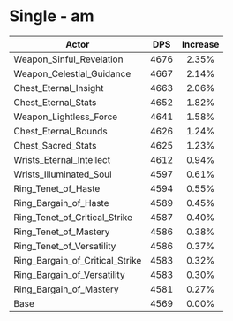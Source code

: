 # Single - am
| Actor | DPS | Increase |
|---|:---:|:---:|
|Weapon_Sinful_Revelation|4676|2.35%|
|Weapon_Celestial_Guidance|4667|2.14%|
|Chest_Eternal_Insight|4663|2.06%|
|Chest_Eternal_Stats|4652|1.82%|
|Weapon_Lightless_Force|4641|1.58%|
|Chest_Eternal_Bounds|4626|1.24%|
|Chest_Sacred_Stats|4625|1.23%|
|Wrists_Eternal_Intellect|4612|0.94%|
|Wrists_Illuminated_Soul|4597|0.61%|
|Ring_Tenet_of_Haste|4594|0.55%|
|Ring_Bargain_of_Haste|4589|0.45%|
|Ring_Tenet_of_Critical_Strike|4587|0.40%|
|Ring_Tenet_of_Mastery|4586|0.38%|
|Ring_Tenet_of_Versatility|4586|0.37%|
|Ring_Bargain_of_Critical_Strike|4583|0.32%|
|Ring_Bargain_of_Versatility|4583|0.30%|
|Ring_Bargain_of_Mastery|4581|0.27%|
|Base|4569|0.00%|
